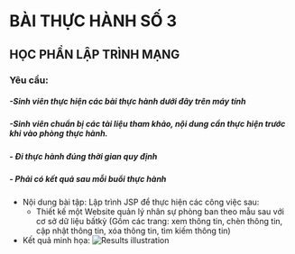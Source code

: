# BÀI THỰC HÀNH SỐ 3
## HỌC PHẦN LẬP TRÌNH MẠNG
### Yêu cầu: 
##### -Sinh viên thực hiện các bài thực hành dưới đây trên máy tính
##### -Sinh viên chuẩn bị các tài liệu tham khảo, nội dung cần thực hiện trước khi vào phòng thực hành.
##### - Đi thực hành đúng thời gian quy định
##### - Phải có kết quả sau mỗi buổi thực hành
- Nội dung bài tập: Lập trình JSP để thực hiện các công việc sau:
	+ Thiết kế một Website quản lý nhân sự phòng ban theo mẫu sau với cơ sở dữ liệu bấtkỳ (Gồm các trang: xem thông tin, chèn thông tin, cập nhật thông tin, xóa thông tin, tìm kiếm thông tin)
- Kết quả minh họa:
![Results illustration](https://github.com/PhiBao/NetworkProgramming_Lab03/tree/main/WebContent/public/images/Results_illustration.png "Results illustration")